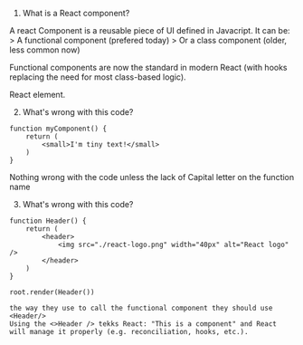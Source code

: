 1. What is a React component?

A react Component is a reusable piece of UI defined in Javacript. It can be:
    > A functional component (prefered today)
    > Or a class component (older, less common now)

Functional components are now the standard in modern React (with hooks replacing the need for most class-based logic).

React element.

2. What's wrong with this code?
```
function myComponent() {
    return (
        <small>I'm tiny text!</small>
    )
}
```
Nothing wrong with the code unless the lack of Capital letter on the function name


3. What's wrong with this code?
```
function Header() {
    return (
        <header>
            <img src="./react-logo.png" width="40px" alt="React logo" />
        </header>
    )
}

root.render(Header())

the way they use to call the functional component they should use  <Header/>
Using the <>Header /> tekks React: "This is a component" and React will manage it properly (e.g. reconciliation, hooks, etc.).
```
